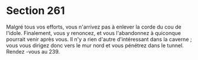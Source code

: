 # Section 261

Malgré tous vos efforts, vous n'arrivez pas à enlever la corde du cou de l'idole.
Finalement, vous y renoncez, et vous l'abandonnez à quiconque pourrait venir après vous.
Il n'y a rien d'autre d'intéressant dans la caverne  ; vous vous dirigez donc vers le mur nord
et vous pénétrez dans le tunnel. Rendez -vous au 239.